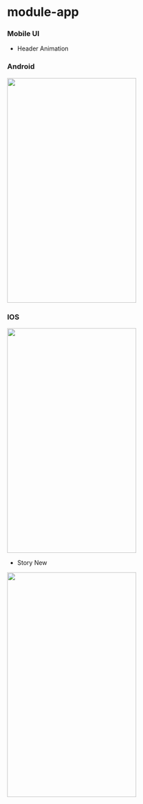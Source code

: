 # module-app

### Mobile UI
- Header Animation

<div>
  <p>
    <h3>Android</h3>
    <img alt="" src="https://github.com/phamhieu1412/stringee-app-call/blob/main/gifs/android_1.gif" width="300" height="520" src="" />
  </p>

  <p>
    <h3>IOS</h3>
    <img alt="" src="https://github.com/phamhieu1412/stringee-app-call/blob/main/gifs/ios.gif" width="300" height="520" src="" />
  </p>
</div>


- Story New

<img alt="" src="https://github.com/phamhieu1412/stringee-app-call/blob/main/gifs/stories_new.gif" width="300" height="520" src="" />
